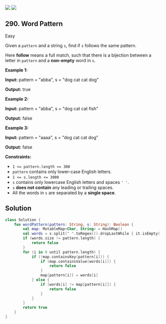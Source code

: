 [![](https://img.shields.io/github/stars/javadev/LeetCode-in-Kotlin?label=Stars&style=flat-square)](https://github.com/javadev/LeetCode-in-Kotlin)
[![](https://img.shields.io/github/forks/javadev/LeetCode-in-Kotlin?label=Fork%20me%20on%20GitHub%20&style=flat-square)](https://github.com/javadev/LeetCode-in-Kotlin/fork)

## 290\. Word Pattern

Easy

Given a `pattern` and a string `s`, find if `s` follows the same pattern.

Here **follow** means a full match, such that there is a bijection between a letter in `pattern` and a **non-empty** word in `s`.

**Example 1:**

**Input:** pattern = "abba", s = "dog cat cat dog"

**Output:** true

**Example 2:**

**Input:** pattern = "abba", s = "dog cat cat fish"

**Output:** false

**Example 3:**

**Input:** pattern = "aaaa", s = "dog cat cat dog"

**Output:** false

**Constraints:**

*   `1 <= pattern.length <= 300`
*   `pattern` contains only lower-case English letters.
*   `1 <= s.length <= 3000`
*   `s` contains only lowercase English letters and spaces `' '`.
*   `s` **does not contain** any leading or trailing spaces.
*   All the words in `s` are separated by a **single space**.

## Solution

```kotlin
class Solution {
    fun wordPattern(pattern: String, s: String): Boolean {
        val map: MutableMap<Char, String> = HashMap()
        val words = s.split(" ".toRegex()).dropLastWhile { it.isEmpty() }.toTypedArray()
        if (words.size != pattern.length) {
            return false
        }
        for (i in 0 until pattern.length) {
            if (!map.containsKey(pattern[i])) {
                if (map.containsValue(words[i])) {
                    return false
                }
                map[pattern[i]] = words[i]
            } else {
                if (words[i] != map[pattern[i]]) {
                    return false
                }
            }
        }
        return true
    }
}
```